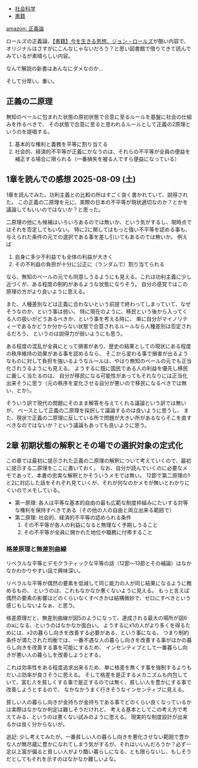 - [社会科学](%E7%A4%BE%E4%BC%9A%E7%A7%91%E5%AD%A6)
- [書籍](%E6%9B%B8%E7%B1%8D)

[amazon: 正義論](https://amzn.to/4mD6rH6)

ロールズの正義論、[【書籍】今を生きる思想、ジョン・ロールズ](%E3%80%90%E6%9B%B8%E7%B1%8D%E3%80%91%E4%BB%8A%E3%82%92%E7%94%9F%E3%81%8D%E3%82%8B%E6%80%9D%E6%83%B3%E3%80%81%E3%82%B8%E3%83%A7%E3%83%B3%E3%83%BB%E3%83%AD%E3%83%BC%E3%83%AB%E3%82%BA)が酷い内容で、
オリジナルはさすがにこんなじゃないだろう？と思い図書館で借りてきて読んでみているが素晴らしい内容。

なんで解説の新書はあんなにダメなのか…

そして分厚い。重い。

## 正義の二原理

無知のベールに包まれた状態の原初状態で合意に至るルールを基盤に社会の仕組みを作るべきで、
その状態で合意に至ると思われるルールとして正義の2原理というのを提唱する。

1. 基本的な権利と義務を平等に割り当てる
2. 社会的、経済的不平等が正義にかなうのは、それらの不平等が全員の便益を補正する場合に限られる（一番損失を被る人ですら便益になっている）

## 1章を読んでの感想 2025-08-09 (土)

1章を読んでみた。功利主義との比較の所はすごく良く書かれていて、説得された。
この正義の二原理を元に、実際の日本の不平等が現状適切なのか？とかを議論してもいいのではないか？と思った。

二原理の他にも候補はいろいろあるのでは無いか、という気がするし、現時点ではそれを否定してもいない。
特に2に関してはもっと強い不平等を認める事も、与えられた条件の元での選択である事を差し引いてもあるのでは無いか。
例えば

1. 自身に多少不利益でも全体の利益が大きく
2. その不利益の負担が十分に公正に（ランダムで）割り当てられる

なら、無知のベールの元でも同意しうるようにも見える。これは功利主義に少し近づくが、ある程度の制約があるような状態になりそう。
自分の感覚ではこの原理の方がより良いように思える。

また、人種差別などは正義に合わないという前提で終わってしまっていて、なぜそうなのか、という事は弱い。
特に現在のように、移民という後から入ってくる人の扱いがどうあるべきか、という事を考える時に、
単に自分がマイノリティーであるかどうか分からない状態で合意されるルールなら人種差別は否定されるだろう、
というのは説得力が弱いようにも思う。

ある程度の混乱が全員にとって損害があり、歴史の結果としての現状にある程度の秩序維持の効果がある事を認めるなら、
そこから変わる事で損害が出るようなものに対して負担を強いるようなルールは、やはり無知のベールの元でも正当化されうるようにも見える。
ようするに既に国民である人の利益を優先し移民に厳しく当たるのは、
自分が移民になる可能性があってもそれなりには正当化出来そうに思う（元の秩序を変化させる自分が悪いので移民になるべきでは無い、とか）。

そういう訳で現代の問題にそのまま解答を与えてくれる議論という訳では無いが、
ベースとして正義の二原理を採択して議論するのは良いように思うし、
また、現状で正義の二原理に反している所で問題が大きい所があるならそこを直すべきなのではないか？という議論もあっても良いように思う。

## 2章 初期状態の解釈とその場での選択対象の定式化

この章では最初に提示された正義の二原理の解釈について考えていくので、最初に提示する二原理をここに書いておく。
なお、自分が読んでいくのに必要なメモであって、本書の忠実な解釈とかそういうメモでは無い。
12節で第二原理の1と2に対応した話をそれぞれ見ていくが、それが何なのかメモが無いとわかりにくいのでメモしている。

- 第一原理: 各人は平等な基本的自由の最も広範な制度枠組みにたいする対等な権利を保持すべきである（その他の人の自由と両立出来る範囲で）
- 第二原理: 社会的、経済的不平等の認められる条件
  1. その不平等が各人の利益になると無理なく予期しうること
  2. その不平等が全員に開かれた地位や職務に付帯すること

### 格差原理と無差別曲線

リベラルな平等とデモクラティックな平等の話（12節〜13節とその補論）はなかなかわかりやすい話で興味深い。

リベラルな平等が偶然の要素を低減して同じ能力の人が同じ結果になるように務めるもの、
というのは、これもなかなか悪くないように見える。
もっと言えば偶然の要素の影響はどのくらいなくすべきかは結構微妙で、ゼロにすべきという感じもしないよなぁ、と思う。

格差原理だと、無差別曲線が図5のようになって、達成される最大の場所が図6のaになる、というのはなかなか面白い。
ようするにx1の人がより多くを得るためには、x2の暮らし向きを改善する必要がある、という事になる。
つまり制約条件が満たされた均衡では、一番不遇な人の暮らし向きを改善する事がほかの暮らし向きを改善する事を可能にするため、
インセンティブとして一番暮らし向きが悪い人の暮らしを改善しようとする。

これは効率性をある程度追求出来るため、単に格差を無くす事を強制するよりもだいぶ効率が良さそうに思える。
そして格差を是正するメカニズムも内包していて、富む人を貧しくする事で是正するのでは無く、貧しい人を豊かにする事で改善しようとするので、
なかなかうまく行きそうなインセンティブに見える。

貧しい人の暮らし向きが金持ちが金持ちである事でどのくらい良くなっているかは実際はなかなか判定は難しそうだけれど、
考える基本としてこの考え方で考えてみる、というのは悪くない試みのように思える。
現実的な制度設計が出来るかは良く分からないが。

追記: 少し考えてみたが、一番貧しい人の暮らし向きを悪化させない範囲で豊かな人が無尽蔵に豊かになれてしまう気がするが、それはいいんだろうか？必ず一定以上富が偏ると貧しい人がより酷い暮らしになる、とも限らないし、もしそうだとしてもそれを示すのはなかなか難しいよな。
